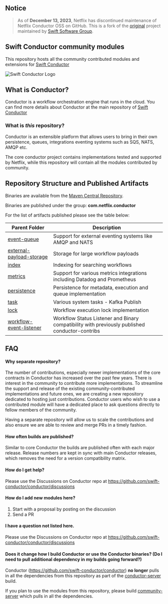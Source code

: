 ## Notice

> As of **December 13, 2023**, Netflix has discontinued maintenance of Netflix Conductor OSS on GitHub. This is a fork of the [original](https://github.com/Netflix/conductor-community) project maintained by [Swift Software Group](https://www.swiftsoftwaregroup.com).

## Swift Conductor community modules

This repository hosts all the community contributed modules and extensions for 
[Swift Conductor](https://github.com/swift-conductor/conductor)

![Swift Conductor Logo](https://github.com/swift-conductor/conductor/blob/main/docs/docs/img/logo.svg)

## What is Conductor?

Conductor is a workflow orchestration engine that runs in the cloud.
You can find more details about Conductor at the main repository of [Swift Conductor](https://github.com/swift-conductor/conductor)

### What is _this_ repository?

Conductor is an extensible platform that allows users to bring in their own persistence, queues, integrations eventing systems such as SQS, NATS, AMQP etc.

The core conductor project contains implementations tested and supported by Netflix, while this repository will contain all
the modules contributed by community.

## Repository Structure and Published Artifacts

Binaries are available from the [Maven Central Repository](https://search.maven.org/search?q=g:com.netflix.conductor).

Binaries are published under the group: **com.netflix.conductor**

For the list of artifacts published please see the table below:

| Parent Folder | Description |
| ----------- | ----- |
|[event-queue](event-queue/README.md)| Support for external eventing systems like AMQP and NATS |
| [external-payload-storage](external-payload-storage/README.md) | Storage for large workflow payloads |
| [index](index/README.md)| Indexing for searching workflows |
|[metrics](metrics/README.md)| Support for various metrics integrations including Datadog and Prometheus |
|[persistence](persistence/README.md)| Persistence for metadata, execution and queue implementation |
| [task](task/README.md)| Various system tasks - Kafka Publish
| [lock](lock/README.md)| Workflow execution lock implementation |
|  [workflow-event-listener](workflow-event-listener/README.md)| Workflow Status Listener and Binary compatibility with previously published conductor-contribs |


## FAQ

#### Why separate repository?

The number of contributions, especially newer implementations of the core contracts in Conductor has increased over the past few years. There is interest in the community to contribute more implementations. To streamline the support and release of the existing community-contributed implementations and future ones, we are creating a new repository dedicated to hosting just contributions. 
Conductor users who wish to use a contributed module will have a dedicated place to ask questions directly to fellow members of the community. 

Having a separate repository will allow us to scale the contributions and also ensure we are able to review and merge PRs in a timely fashion.

#### How often builds are published?

Similar to core Conductor the builds are published often with each major release.
Release numbers are kept in sync with main Conductor releases, which removes the need for a version compatibility matrix.

#### How do I get help?

Please use the Discussions on Conductor repo at https://github.com/swift-conductor/conductor/discussions

#### How do I add new modules here?

1. Start with a proposal by posting on the discussion
2. Send a PR

#### I have a question not listed here.

Please use the Discussions on Conductor repo at https://github.com/swift-conductor/conductor/discussions

#### Does it change how I build Conductor or use the Conductor binaries? (Do I need to pull additional dependency in my builds going forward?)

Conductor (https://github.com/swift-conductor/conductor) **no longer** pulls in all the dependencies from this repository as part of the [conductor-server](https://github.com/swift-conductor/conductor/tree/main/server) build.

If you plan to use the modules from this repository, please build [community-server](/community-server) which pulls in all the dependencies. 
